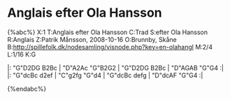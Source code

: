 # Anglais efter Ola Hansson

{%abc%}
X:1
T:Anglais efter Ola Hansson
C:Trad
S:efter Ola Hansson
R:Anglais
Z:Patrik Månsson, 2008-10-16
O:Brunnby, Skåne
B:http://spillefolk.dk/nodesamling/visnode.php?key=en-olahangl
M:2/4
L:1/16
K:G

|: "G"D2DG B2Bc | "D"A2Ac  "G"B2G2 | "G"D2DG B2Bc | "D"AGAB "G"G4 :|
|: "G"dcBc d2ef | "C"g2fg "G"d4 | "G"dcBc defg | "D"dcAF "G"G4 :|


{%endabc%}


